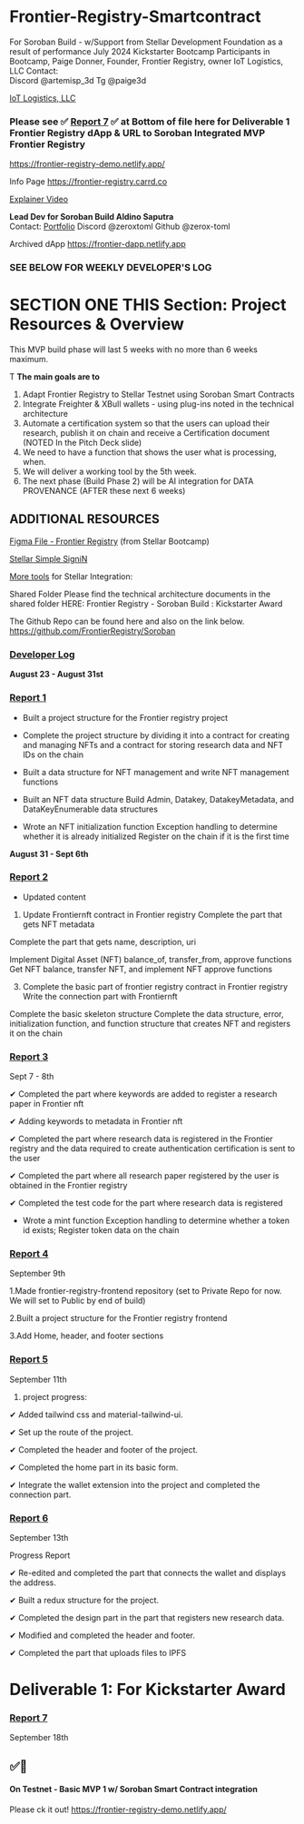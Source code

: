 # Frontier-Registry-Smartcontract

For Soroban Build - w/Support from Stellar Development Foundation as a result of performance July 2024 Kickstarter Bootcamp
Participants in Bootcamp, Paige Donner, Founder, Frontier Registry, owner IoT Logistics, LLC 
Contact:  
Discord @artemisp_3d   Tg @paige3d

[IoT Logistics, LLC](https://iotlogistics.international) 

### Please see ✅ <ins>Report 7</ins> ✅ at Bottom of file here for Deliverable 1 Frontier Registry dApp & URL to Soroban Integrated MVP Frontier Registry

https://frontier-registry-demo.netlify.app/

Info Page  https://frontier-registry.carrd.co  



[Explainer Video](https://www.youtube.com/watch?v=lAxw35kjUzI)



**Lead Dev for Soroban Build Aldino Saputra**  
Contact:  [Portfolio](https://zerox-toml.vercel.app)   Discord @zeroxtoml
Github @zerox-toml


Archived dApp    https://frontier-dapp.netlify.app



### **SEE BELOW FOR WEEKLY DEVELOPER'S LOG**

# **SECTION ONE** THIS Section:  Project Resources & Overview 

This MVP build phase will last 5 weeks with no more than 6 weeks maximum.

T
**The main goals are to**
1. Adapt Frontier Registry to Stellar Testnet using Soroban Smart Contracts
2. Integrate Freighter & XBull wallets - using plug-ins noted in the technical architecture
3. Automate a certification system so that the users can upload their research, publish it on chain
and receive a Certification document (NOTED In the Pitch Deck slide)
4. We need to have a function that shows the user what is processing, when.
5. We will deliver a working tool by the 5th week.
6. The next phase (Build Phase 2) will be AI integration for DATA PROVENANCE (AFTER these next 6 weeks)


## **ADDITIONAL RESOURCES**

 [Figma File - Frontier Registry](https://www.figma.com/board/iha5vwoCzCyAkxXQXp13rs/Frontier-Registry-x-STELLAR-StartUp-Camp?node-id=0-1) (from Stellar Bootcamp)


 [Stellar Simple SigniN](https://github.com/bigger-tech/simple-stellar-signer)

[More tools](https://stellar-startup-camp.biggertech.co/fundamentals-of-integrating-with-stellar/tools-and-resources) for Stellar Integration:


Shared Folder
Please find the technical architecture documents in the shared folder HERE:
Frontier Registry - Soroban Build : Kickstarter Award

The Github Repo can be found here and also on the link below.
https://github.com/FrontierRegistry/Soroban






### <ins>Developer Log</ins> 

**August 23 - August 31st** 


### <ins>Report 1</ins> 

- Built a project structure for the Frontier registry project
  
- Complete the project structure by dividing it into a contract for
creating and managing NFTs and a contract for storing research data
and NFT IDs on the chain

- Built a data structure for NFT management and write NFT management functions
  
- Built an NFT data structure Build Admin, Datakey, DatakeyMetadata,
and DataKeyEnumerable data structures

- Wrote an NFT initialization function Exception handling to determine
whether it is already initialized Register on the chain if it is the
first time


**August 31 - Sept 6th**

### <ins>Report 2</ins> 

- Updated content
1. Update Frontiernft contract in Frontier registry
Complete the part that gets NFT metadata

Complete the part that gets name, description, uri

Implement Digital Asset (NFT) balance_of, transfer_from, approve functions
Get NFT balance, transfer NFT, and implement NFT approve functions

3. Complete the basic part of frontier registry contract in Frontier registry
Write the connection part with Frontiernft

Complete the basic skeleton structure
Complete the data structure, error, initialization function, and function structure that creates NFT and registers it on the chain



### <ins>Report 3</ins> 

Sept 7 - 8th

 ✔ Completed the part where keywords are added to register a research
paper in Frontier nft

 ✔ Adding keywords to metadata in Frontier nft
 
 ✔ Completed the part where research data is registered in the
 Frontier registry and the data required to create authentication
certification is sent to the user

 ✔ Completed the part where all research paper registered by the user
is obtained in the Frontier registry

 ✔ Completed the test code for the part where research data is registered

- Wrote a mint function Exception handling to determine whether a
token id exists; Register token data on the chain




### <ins>Report 4</ins> 

September 9th

1.Made frontier-registry-frontend repository (set to Private Repo for now. We will set to Public by end of build)

2.Built a project structure for the Frontier registry frontend 

3.Add Home, header, and footer sections  




### <ins>Report 5</ins> 

September 11th 

1. project progress:

✔ Added tailwind css and material-tailwind-ui.

✔ Set up the route of the project.

✔ Completed the header and footer of the project.

✔ Completed the home part in its basic form.

✔ Integrate the wallet extension into the project and completed the
connection part.



### <ins>Report 6</ins> 

September 13th 

Progress Report 

✔ Re-edited and completed the part that connects the wallet and displays the address.

✔ Built a redux structure for the project.

✔ Completed the design part in the part that registers new research data.

✔ Modified and completed the header and footer.

✔ Completed the part that uploads files to IPFS



# Deliverable 1:  For Kickstarter Award 


### <ins>Report 7</ins> 

September 18th

## ✅🎉
#### On Testnet - Basic MVP 1 w/ Soroban Smart Contract integration

Please ck it out! 
https://frontier-registry-demo.netlify.app/




